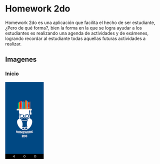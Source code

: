 # Homework 2do
Homework 2do es una aplicación que facilita el hecho de ser estudiante, ¿Pero de qué forma?, bien la forma en la que se logra ayudar a los estudiantes es realizando una agenda de actividades y de exámenes, logrando recordar al estudiante todas aquellas futuras actividades a realizar.

## Imagenes

### Inicio
![GitHub Logo](https://github.com/AllieMichell/Homework2do/blob/master/Images/Inicio%20(2).png)
